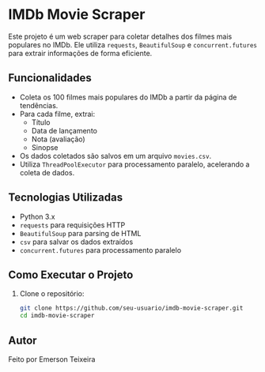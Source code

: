# IMDb Movie Scraper

Este projeto é um web scraper para coletar detalhes dos filmes mais populares no IMDb. Ele utiliza `requests`, `BeautifulSoup` e `concurrent.futures` para extrair informações de forma eficiente.

## Funcionalidades

- Coleta os 100 filmes mais populares do IMDb a partir da página de tendências.
- Para cada filme, extrai:
  - Título
  - Data de lançamento
  - Nota (avaliação)
  - Sinopse
- Os dados coletados são salvos em um arquivo `movies.csv`.
- Utiliza `ThreadPoolExecutor` para processamento paralelo, acelerando a coleta de dados.

## Tecnologias Utilizadas

- Python 3.x
- `requests` para requisições HTTP
- `BeautifulSoup` para parsing de HTML
- `csv` para salvar os dados extraídos
- `concurrent.futures` para processamento paralelo

## Como Executar o Projeto

1. Clone o repositório:
   ```bash
   git clone https://github.com/seu-usuario/imdb-movie-scraper.git
   cd imdb-movie-scraper

## Autor

Feito por Emerson Teixeira